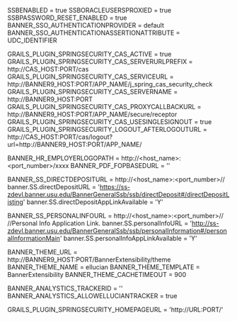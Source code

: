 

SSBENABLED = true
SSBORACLEUSERSPROXIED = true
SSBPASSWORD_RESET_ENABLED = true
BANNER_SSO_AUTHENTICATIONPROVIDER = default
BANNER_SSO_AUTHENTICATIONASSERTIONATTRIBUTE = UDC_IDENTIFIER


GRAILS_PLUGIN_SPRINGSECURITY_CAS_ACTIVE = true
GRAILS_PLUGIN_SPRINGSECURITY_CAS_SERVERURLPREFIX = http://CAS_HOST:PORT/cas
GRAILS_PLUGIN_SPRINGSECURITY_CAS_SERVICEURL = http://BANNER9_HOST:PORT/APP_NAME/j_spring_cas_security_check
GRAILS_PLUGIN_SPRINGSECURITY_CAS_SERVERNAME = http://BANNER9_HOST:PORT
GRAILS_PLUGIN_SPRINGSECURITY_CAS_PROXYCALLBACKURL = http://BANNER9_HOST:PORT/APP_NAME/secure/receptor
GRAILS_PLUGIN_SPRINGSECURITY_CAS_USESINGLESIGNOUT = true
GRAILS_PLUGIN_SPRINGSECURITY_LOGOUT_AFTERLOGOUTURL = http://CAS_HOST:PORT/cas/logout?url=http://BANNER9_HOST:PORT/APP_NAME/

BANNER_HR_EMPLOYERLOGOPATH = http://<host_name>:<port_number>/xxxx
BANNER_PDF_FOPBASEDURL = ''


BANNER_SS_DIRECTDEPOSITURL = http://<host_name>:<port_number>/<DirectDepositAppName>/
banner.SS.directDepositURL = 'https://ss-zdevl.banner.usu.edu/BannerGeneralSsb/ssb/directDeposit#/directDepositListing'
banner.SS.directDepositAppLinkAvailable = 'Y'

BANNER_SS_PERSONALINFOURL = http://<host_name>:<port_number>/<GENERALSELFSERVICE>/
//Personal Info Application Link.
banner.SS.personalInfoURL = 'http://ss-zdevl.banner.usu.edu/BannerGeneralSsb/ssb/personalInformation#/personalInformationMain'
banner.SS.personalInfoAppLinkAvailable = 'Y'


BANNER_THEME_URL = http://BANNER9_HOST:PORT/BannerExtensibility/theme
BANNER_THEME_NAME = ellucian
BANNER_THEME_TEMPLATE = BannerExtensibility
BANNER_THEME_CACHETIMEOUT = 900

BANNER_ANALYSTICS_TRACKERID = ''
BANNER_ANALYSTICS_ALLOWELLUCIANTRACKER = true

GRAILS_PLUGIN_SPRINGSECURITY_HOMEPAGEURL = 'http://URL:PORT/'
